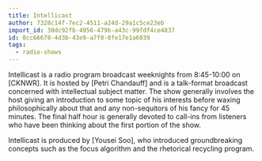 ```yaml
---
title: Intellicast
author: 7328c14f-7ec2-4511-a24d-29a1c5ce23eb
import_id: 30dc92fb-4956-479b-a43c-99fdf4ce4837
id: 0cc66678-4d3b-43e9-a7f0-0fe17e1a6039
tags:
  - radio-shows
---
```

Intellicast is a radio program broadcast weeknights from 8:45-10:00 on [CKNWR]. It is hosted by [Petri Chandauff] and is a talk-format broadcast concerned with intellectual subject matter. The show generally involves the host giving an introduction to some topic of his interests before waxing philosophically about that and any non-sequitors of his fancy for 45 minutes. The final half hour is generally devoted to call-ins from listeners who have been thinking about the first portion of the show.

Intellicast is produced by [Yousei Soo], who introduced groundbreaking concepts such as the focus algorithm and the rhetorical recycling program.